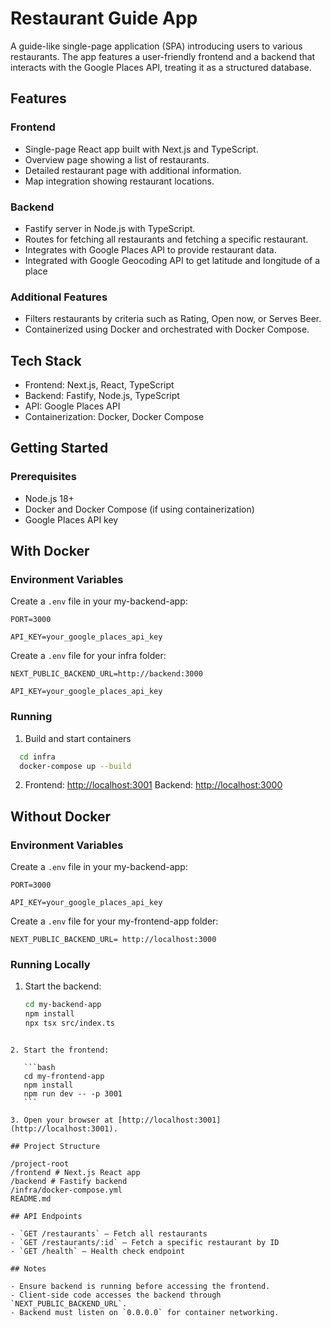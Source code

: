 # Restaurant Guide App

A guide-like single-page application (SPA) introducing users to various restaurants. The app features a user-friendly frontend and a backend that interacts with the Google Places API, treating it as a structured database.

## Features

### Frontend

- Single-page React app built with Next.js and TypeScript.
- Overview page showing a list of restaurants.
- Detailed restaurant page with additional information.
- Map integration showing restaurant locations.

### Backend

- Fastify server in Node.js with TypeScript.
- Routes for fetching all restaurants and fetching a specific restaurant.
- Integrates with Google Places API to provide restaurant data.
- Integrated with Google Geocoding API to get latitude and longitude of a place

### Additional Features

- Filters restaurants by criteria such as Rating, Open now, or Serves Beer.
- Containerized using Docker and orchestrated with Docker Compose.

## Tech Stack

- Frontend: Next.js, React, TypeScript
- Backend: Fastify, Node.js, TypeScript
- API: Google Places API
- Containerization: Docker, Docker Compose

## Getting Started

### Prerequisites

- Node.js 18+
- Docker and Docker Compose (if using containerization)
- Google Places API key

## With Docker

### Environment Variables

Create a `.env` file in your my-backend-app:

`PORT=3000`

`API_KEY=your_google_places_api_key`

Create a `.env` file for your infra folder:

`NEXT_PUBLIC_BACKEND_URL=http://backend:3000`

`API_KEY=your_google_places_api_key`

### Running

1. Build and start containers

```bash
  cd infra
  docker-compose up --build
```

2. Frontend: [http://localhost:3001](http://localhost:3001)
   Backend: [http://localhost:3000](http://localhost:3000)

## Without Docker

### Environment Variables

Create a `.env` file in your my-backend-app:

`PORT=3000`

`API_KEY=your_google_places_api_key`

Create a `.env` file for your my-frontend-app folder:

`NEXT_PUBLIC_BACKEND_URL= http://localhost:3000`

### Running Locally

1. Start the backend:

   ```bash
   cd my-backend-app
   npm install
   npx tsx src/index.ts
   ```

````

2. Start the frontend:

   ```bash
   cd my-frontend-app
   npm install
   npm run dev -- -p 3001
   ```

3. Open your browser at [http://localhost:3001](http://localhost:3001).

## Project Structure

/project-root
/frontend # Next.js React app
/backend # Fastify backend
/infra/docker-compose.yml
README.md

## API Endpoints

- `GET /restaurants` – Fetch all restaurants
- `GET /restaurants/:id` – Fetch a specific restaurant by ID
- `GET /health` – Health check endpoint

## Notes

- Ensure backend is running before accessing the frontend.
- Client-side code accesses the backend through `NEXT_PUBLIC_BACKEND_URL`.
- Backend must listen on `0.0.0.0` for container networking.
````
